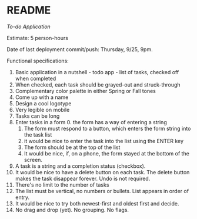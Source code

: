 README
======

*To-do Application*

Estimate: 5 person-hours

Date of last deployment commit/push: Thursday, 9/25, 9pm. 

Functional specifications:

1. Basic application in a nutshell - todo app - list of tasks, checked off when completed
2. When checked, each task should be grayed-out and struck-through
3. Complementary color palette in either Spring or Fall tones
4. Come up with a name 
5. Design a cool logotype
6. Very legible on mobile
7. Tasks can be long
8. Enter tasks in a form
	0. the form has a way of entering a string
	1. The form must respond to a button, which enters the form string into the task list
	2. it would be nice to enter the task into the list using the ENTER key
	3. The form should be at the top of the list
	4. It would be nice, if, on a phone, the form stayed at the bottom of the screen.
9. A task is a string and a completion status (checkbox). 
10. It would be nice to have a delete button on each task. The delete button makes the task disappear forever. Undo is not required.
11. There's no limit to the number of tasks
12. The list must be vertical, no numbers or bullets. List appears in order of entry.
13. It would be nice to try both newest-first and oldest first and decide.
14. No drag and drop (yet). No grouping. No flags.
